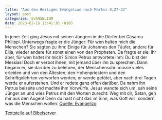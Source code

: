```yaml
---
title: "Aus dem Heiligen Evangelium nach Markus 8,27-33"
layout: post
categories: EVANGELIUM
date: 2023-02-16 13:41:30 +0100
---
```

In jener Zeit ging Jesus mit seinen Jüngern in die Dörfer bei Cäsarea Philippi. Unterwegs fragte er die Jünger: Für wen halten mich die Menschen?
Sie sagten zu ihm: Einige für Johannes den Täufer, andere für Elija, wieder andere für sonst einen von den Propheten.
Da fragte er sie: Ihr aber, für wen haltet ihr mich? Simon Petrus antwortete ihm: Du bist der Messias!
Doch er verbot ihnen, mit jemand über ihn zu sprechen.
Dann begann er, sie darüber zu belehren, der Menschensohn müsse vieles erleiden und von den Ältesten, den Hohenpriestern und den Schriftgelehrten verworfen werden; er werde getötet, aber nach drei Tagen werde er auferstehen.
Und er redete ganz offen darüber. Da nahm ihn Petrus beiseite und machte ihm Vorwürfe.
Jesus wandte sich um, sah seine Jünger an und wies Petrus mit den Worten zurecht: Weg mit dir, Satan, geh mir aus den Augen! Denn du hast nicht das im Sinn, was Gott will, sondern was die Menschen wollen.
[Quelle: Evangelizo](https://evangeliumtagfuertag.org/DE/gospel)

[Textstelle auf Bibelserver](https://www.bibleserver.com/EU/Markus8,27-33)
